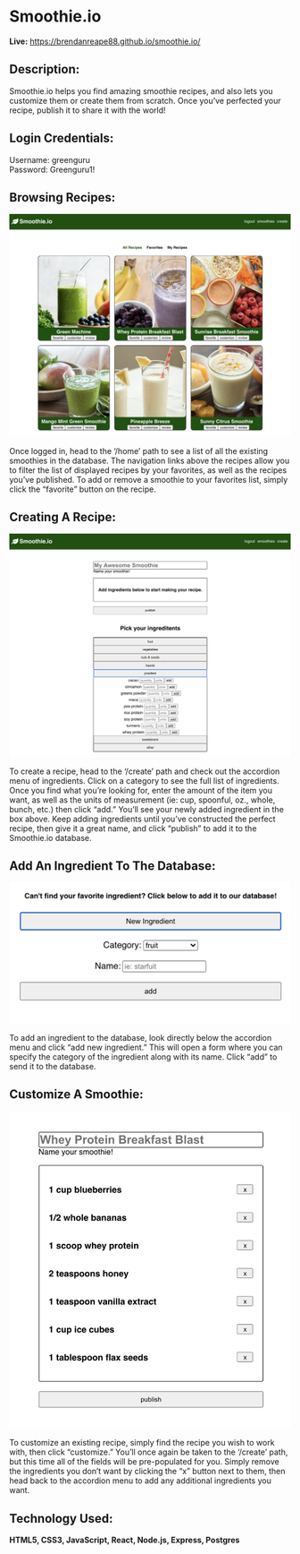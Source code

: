 # Smoothie.io

**Live:** https://brendanreape88.github.io/smoothie.io/

## Description:

Smoothie.io helps you find amazing smoothie recipes, and also lets you customize them or create them from scratch. Once you’ve perfected your recipe, publish it to share it with the world!

## Login Credentials:

Username: greenguru<br/>
Password: Greenguru1!

## Browsing Recipes:

![list of smoothies](./images/browse.png)

Once logged in, head to the ‘/home’ path to see a list of all the existing smoothies in the database. The navigation links above the recipes allow you to filter the list of displayed recipes by your favorites, as well as the recipes you’ve published. To add or remove a smoothie to your favorites list, simply click the “favorite” button on the recipe.

## Creating A Recipe:

![display for creating smoothies](./images/create.png)

To create a recipe, head to the ‘/create’ path and check out the accordion menu of ingredients. Click on a category to see the full list of ingredients. Once you find what you’re looking for, enter the amount of the item you want, as well as the units of measurement (ie: cup, spoonful, oz., whole, bunch, etc.) then click “add.” You’ll see your newly added ingredient in the box above. Keep adding ingredients until you’ve constructed the perfect recipe, then give it a great name, and click “publish” to add it to the Smoothie.io database.

## Add An Ingredient To The Database:

![form for adding new ingredients](./images/add-ingredient.png)

To add an ingredient to the database, look directly below the accordion menu and click “add new ingredient.” This will open a form where you can specify the category of the ingredient along with its name. Click “add” to send it to the database.

## Customize A Smoothie:

![display for customizing a smoothie](./images/customize.png)

To customize an existing recipe, simply find the recipe you wish to work with, then click “customize.” You’ll once again be taken to the ‘/create’ path, but this time all of the fields will be pre-populated for you. Simply remove the ingredients you don’t want by clicking the “x” button next to them, then head back to the accordion menu to add any additional ingredients you want.

## Technology Used:

**HTML5, CSS3, JavaScript, React, Node.js, Express, Postgres**

